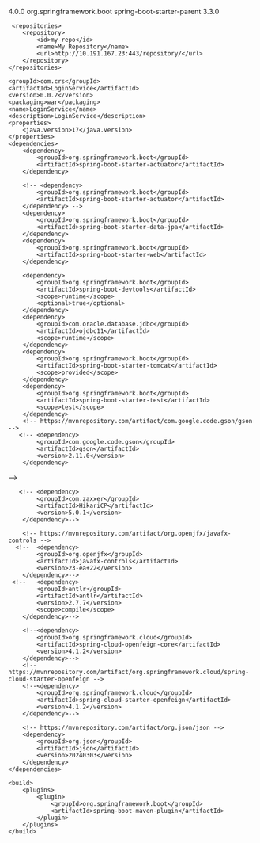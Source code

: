 <?xml version="1.0" encoding="UTF-8"?>
<project xmlns="http://maven.apache.org/POM/4.0.0" xmlns:xsi="http://www.w3.org/2001/XMLSchema-instance"
         xsi:schemaLocation="http://maven.apache.org/POM/4.0.0 https://maven.apache.org/xsd/maven-4.0.0.xsd">
    <modelVersion>4.0.0</modelVersion>
    <parent>
        <groupId>org.springframework.boot</groupId>
        <artifactId>spring-boot-starter-parent</artifactId>
        <version>3.3.0</version>
        <relativePath/> <!-- lookup parent from repository -->
    </parent>

     <repositories>
        <repository>
            <id>my-repo</id>
            <name>My Repository</name>
            <url>http://10.191.167.23:443/repository/</url>
        </repository>
    </repositories>

    <groupId>com.crs</groupId>
    <artifactId>LoginService</artifactId>
    <version>0.0.2</version>
    <packaging>war</packaging>
    <name>LoginService</name>
    <description>LoginService</description>
    <properties>
        <java.version>17</java.version>
    </properties>
    <dependencies>
        <dependency>
            <groupId>org.springframework.boot</groupId>
            <artifactId>spring-boot-starter-actuator</artifactId>
        </dependency>

        <!-- <dependency>
            <groupId>org.springframework.boot</groupId>
            <artifactId>spring-boot-starter-actuator</artifactId>
        </dependency> -->
        <dependency>
            <groupId>org.springframework.boot</groupId>
            <artifactId>spring-boot-starter-data-jpa</artifactId>
        </dependency>
        <dependency>
            <groupId>org.springframework.boot</groupId>
            <artifactId>spring-boot-starter-web</artifactId>
        </dependency>

        <dependency>
            <groupId>org.springframework.boot</groupId>
            <artifactId>spring-boot-devtools</artifactId>
            <scope>runtime</scope>
            <optional>true</optional>
        </dependency>
        <dependency>
            <groupId>com.oracle.database.jdbc</groupId>
            <artifactId>ojdbc11</artifactId>
            <scope>runtime</scope>
        </dependency>
        <dependency>
            <groupId>org.springframework.boot</groupId>
            <artifactId>spring-boot-starter-tomcat</artifactId>
            <scope>provided</scope>
        </dependency>
        <dependency>
            <groupId>org.springframework.boot</groupId>
            <artifactId>spring-boot-starter-test</artifactId>
            <scope>test</scope>
        </dependency>
        <!-- https://mvnrepository.com/artifact/com.google.code.gson/gson -->
       <!-- <dependency>
            <groupId>com.google.code.gson</groupId>
            <artifactId>gson</artifactId>
            <version>2.11.0</version>
        </dependency>
-->

       <!-- <dependency>
            <groupId>com.zaxxer</groupId>
            <artifactId>HikariCP</artifactId>
            <version>5.0.1</version>
        </dependency>-->

        <!-- https://mvnrepository.com/artifact/org.openjfx/javafx-controls -->
      <!--  <dependency>
            <groupId>org.openjfx</groupId>
            <artifactId>javafx-controls</artifactId>
            <version>23-ea+22</version>
        </dependency>-->
     <!--   <dependency>
            <groupId>antlr</groupId>
            <artifactId>antlr</artifactId>
            <version>2.7.7</version>
            <scope>compile</scope>
        </dependency>-->

        <!--<dependency>
            <groupId>org.springframework.cloud</groupId>
            <artifactId>spring-cloud-openfeign-core</artifactId>
            <version>4.1.2</version>
        </dependency>-->
        <!-- https://mvnrepository.com/artifact/org.springframework.cloud/spring-cloud-starter-openfeign -->
        <!--<dependency>
            <groupId>org.springframework.cloud</groupId>
            <artifactId>spring-cloud-starter-openfeign</artifactId>
            <version>4.1.2</version>
        </dependency>-->

        <!-- https://mvnrepository.com/artifact/org.json/json -->
        <dependency>
            <groupId>org.json</groupId>
            <artifactId>json</artifactId>
            <version>20240303</version>
        </dependency>
    </dependencies>

    <build>
        <plugins>
            <plugin>
                <groupId>org.springframework.boot</groupId>
                <artifactId>spring-boot-maven-plugin</artifactId>
            </plugin>
        </plugins>
    </build>


</project>
